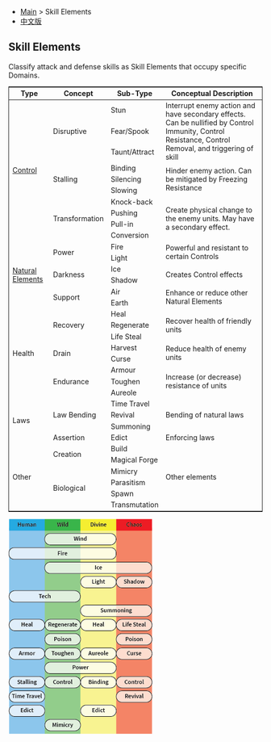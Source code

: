 * [Main](index) > Skill Elements
* [中文版](zh.elements)

## Skill Elements

Classify attack and defense skills as Skill Elements that occupy specific Domains.

<table style="border-collapse: collapse; border: 1px solid">
  <thead>
    <tr>
      <th>Type</th>
      <th>Concept</th>
      <th>Sub-Type</th>
      <th>Conceptual Description</th>
    </tr>
  </thead>
  <tbody>
    <tr>
      <td rowspan=10><a href="control">Control</a></td>
      <td rowspan=3>Disruptive</td>
      <td>Stun</td>
      <td rowspan=3>Interrupt enemy action and have secondary effects. Can be nullified by Control Immunity, Control Resistance, Control Removal, and triggering of skill</td>
    </tr>
    <tr>
      <td>Fear/Spook</td>
    </tr>
    <tr>
      <td>Taunt/Attract</td>
    </tr>
    <tr>
      <td rowspan=3>Stalling</td>
      <td>Binding</td>
      <td rowspan=3>Hinder enemy action. Can be mitigated by Freezing Resistance</td>
    </tr>
    <tr>
      <td>Silencing</td>
    </tr>
    <tr>
      <td>Slowing</td>
    </tr>
    <tr>
      <td rowspan=4>Transformation</td>
      <td>Knock-back</td>
      <td rowspan=4>Create physical change to the enemy units. May have a secondary effect.</td>
    </tr>
    <tr>
      <td>Pushing</td>
    </tr>
    <tr>
      <td>Pull-in</td>
    </tr>
    <tr>
      <td>Conversion</td>
    </tr>
    <tr>
      <td rowspan=6><a href="natural-elements">Natural Elements</a></td>
      <td rowspan=2>Power</td>
      <td>Fire</td>
      <td rowspan=2>Powerful and resistant to certain Controls</td>
    </tr>
    <tr>
      <td>Light</td>
    </tr>
    <tr>
      <td rowspan=2>Darkness</td>
      <td>Ice</td>
      <td rowspan=2>Creates Control effects</td>
    </tr>
    <tr>
      <td>Shadow</td>
    </tr>
    <tr>
      <td rowspan=2>Support</td>
      <td>Air</td>
      <td rowspan=2>Enhance or reduce other Natural Elements</td>
    </tr>
    <tr>
      <td>Earth</td>
    </tr>
    <tr>
      <td rowspan=8>Health</td>
      <td rowspan=3>Recovery</td>
      <td>Heal</td>
      <td rowspan=3>Recover health of friendly units</td>
    </tr>
    <tr>
      <td>Regenerate</td>
    </tr>
    <tr>
      <td>Life Steal</td>
    </tr>
    <tr>
      <td rowspan=2>Drain</td>
      <td>Harvest</td>
      <td rowspan=2>Reduce health of enemy units</td>
    </tr>
    <tr>
      <td>Curse</td>
    </tr>
    <tr>
      <td rowspan=3>Endurance</td>
      <td>Armour</td>
      <td rowspan=3>Increase (or decrease) resistance of units</td>
    </tr>
    <tr>
      <td>Toughen</td>
    </tr>
    <tr>
      <td>Aureole</td>
    </tr>
    <tr>
      <td rowspan=4>Laws</td>
      <td rowspan=3>Law Bending</td>
      <td>Time Travel</td>
      <td rowspan=3>Bending of natural laws</td>
    </tr>
    <tr>
      <td>Revival</td>
    </tr>
    <tr>
      <td>Summoning</td>
    </tr>
    <tr>
      <td>Assertion</td>
      <td>Edict</td>
      <td>Enforcing laws</td>
    </tr>
    <tr>
      <td rowspan=6>Other</td>
      <td rowspan=2>Creation</td>
      <td>Build</td>
      <td rowspan=6>Other elements</td>
    </tr>
    <tr>
      <td>Magical Forge</td>
    </tr>
    <tr>
      <td rowspan=4>Biological</td>
      <td>Mimicry</td>
    </tr>
    <tr>
      <td>Parasitism</td>
    </tr>
    <tr>
      <td>Spawn</td>
    </tr>
    <tr>
      <td>Transmutation</td>
    </tr>
  </tbody>
</table>

![Elements](../images/elements.png)
